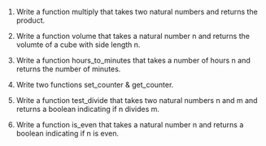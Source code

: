 1. Write a function multiply that takes two natural numbers and returns the product.

2. Write a function volume that takes a natural number n and returns the volumte of a cube with side length n.

3. Write a function hours_to_minutes that takes a number of hours n and returns the number of minutes.

4. Write two functions set_counter & get_counter.

5. Write a function test_divide that takes two natural numbers n and m and returns a boolean indicating if n divides m.

6. Write a function is_even that takes a natural number n and returns a boolean indicating if n is even.